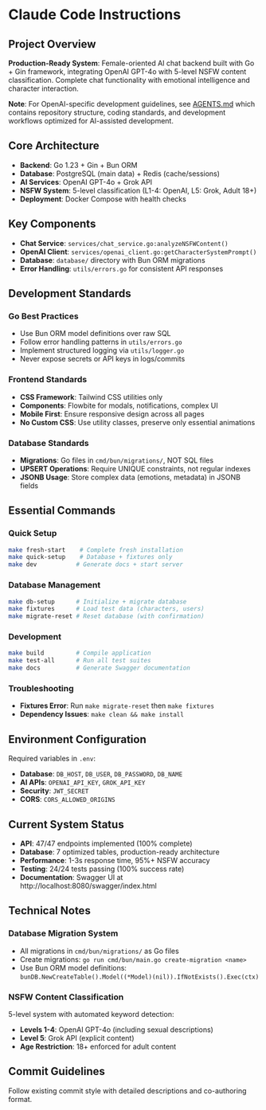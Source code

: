 # Claude Code Instructions

## Project Overview
**Production-Ready System**: Female-oriented AI chat backend built with Go + Gin framework, integrating OpenAI GPT-4o with 5-level NSFW content classification. Complete chat functionality with emotional intelligence and character interaction.

**Note**: For OpenAI-specific development guidelines, see [AGENTS.md](./AGENTS.md) which contains repository structure, coding standards, and development workflows optimized for AI-assisted development.

## Core Architecture
- **Backend**: Go 1.23 + Gin + Bun ORM
- **Database**: PostgreSQL (main data) + Redis (cache/sessions)
- **AI Services**: OpenAI GPT-4o + Grok API
- **NSFW System**: 5-level classification (L1-4: OpenAI, L5: Grok, Adult 18+)
- **Deployment**: Docker Compose with health checks

## Key Components
- **Chat Service**: `services/chat_service.go:analyzeNSFWContent()`
- **OpenAI Client**: `services/openai_client.go:getCharacterSystemPrompt()`
- **Database**: `database/` directory with Bun ORM migrations
- **Error Handling**: `utils/errors.go` for consistent API responses

## Development Standards

### Go Best Practices
- Use Bun ORM model definitions over raw SQL
- Follow error handling patterns in `utils/errors.go`
- Implement structured logging via `utils/logger.go`
- Never expose secrets or API keys in logs/commits

### Frontend Standards
- **CSS Framework**: Tailwind CSS utilities only
- **Components**: Flowbite for modals, notifications, complex UI
- **Mobile First**: Ensure responsive design across all pages
- **No Custom CSS**: Use utility classes, preserve only essential animations

### Database Standards
- **Migrations**: Go files in `cmd/bun/migrations/`, NOT SQL files
- **UPSERT Operations**: Require UNIQUE constraints, not regular indexes
- **JSONB Usage**: Store complex data (emotions, metadata) in JSONB fields

## Essential Commands

### Quick Setup
```bash
make fresh-start    # Complete fresh installation
make quick-setup    # Database + fixtures only
make dev           # Generate docs + start server
```

### Database Management
```bash
make db-setup      # Initialize + migrate database
make fixtures      # Load test data (characters, users)
make migrate-reset # Reset database (with confirmation)
```

### Development
```bash
make build         # Compile application
make test-all      # Run all test suites
make docs          # Generate Swagger documentation
```

### Troubleshooting
- **Fixtures Error**: Run `make migrate-reset` then `make fixtures`
- **Dependency Issues**: `make clean && make install`

## Environment Configuration
Required variables in `.env`:
- **Database**: `DB_HOST`, `DB_USER`, `DB_PASSWORD`, `DB_NAME`
- **AI APIs**: `OPENAI_API_KEY`, `GROK_API_KEY`
- **Security**: `JWT_SECRET`
- **CORS**: `CORS_ALLOWED_ORIGINS`

## Current System Status
- **API**: 47/47 endpoints implemented (100% complete)
- **Database**: 7 optimized tables, production-ready architecture
- **Performance**: 1-3s response time, 95%+ NSFW accuracy
- **Testing**: 24/24 tests passing (100% success rate)
- **Documentation**: Swagger UI at http://localhost:8080/swagger/index.html

## Technical Notes

### Database Migration System
- All migrations in `cmd/bun/migrations/` as Go files
- Create migrations: `go run cmd/bun/main.go create-migration <name>`
- Use Bun ORM model definitions: `bunDB.NewCreateTable().Model((*Model)(nil)).IfNotExists().Exec(ctx)`

### NSFW Content Classification
5-level system with automated keyword detection:
- **Levels 1-4**: OpenAI GPT-4o (including sexual descriptions)
- **Level 5**: Grok API (explicit content)
- **Age Restriction**: 18+ enforced for adult content

## Commit Guidelines
Follow existing commit style with detailed descriptions and co-authoring format.